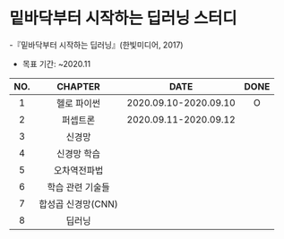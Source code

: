# 밑바닥부터 시작하는 딥러닝 스터디
 
-『밑바닥부터 시작하는 딥러닝』(한빛미디어, 2017)
- 목표 기간: ~2020.11

|NO.|CHAPTER|DATE|DONE|
|:--:|:-------:|:---:|:--:|
|1|헬로 파이썬|2020.09.10-2020.09.10|O|
|2|퍼셉트론|2020.09.11-2020.09.12||
|3|신경망|||
|4|신경망 학습|||
|5|오차역전파법|||
|6|학습 관련 기술들|||
|7|합성곱 신경망(CNN)|||
|8|딥러닝|||
